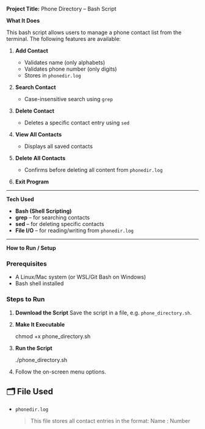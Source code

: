 **Project Title:** 
Phone Directory – Bash Script

**What It Does**

This bash script allows users to manage a phone contact list from the terminal. The following features are available:

1. **Add Contact**

   * Validates name (only alphabets)
   * Validates phone number (only digits)
   * Stores in `phonedir.log`

2. **Search Contact**

   * Case-insensitive search using `grep`

3. **Delete Contact**

   * Deletes a specific contact entry using `sed`

4. **View All Contacts**

   * Displays all saved contacts

5. **Delete All Contacts**

   * Confirms before deleting all content from `phonedir.log`

6. **Exit Program**

---

**Tech Used**

* **Bash (Shell Scripting)**
* **grep** – for searching contacts
* **sed** – for deleting specific contacts
* **File I/O** – for reading/writing from `phonedir.log`

---

**How to Run / Setup**

### Prerequisites

* A Linux/Mac system (or WSL/Git Bash on Windows)
* Bash shell installed

###  Steps to Run

1. **Download the Script**
   Save the script in a file, e.g. `phone_directory.sh`.

2. **Make It Executable**

   chmod +x phone_directory.sh

3. **Run the Script**

   ./phone_directory.sh

4. Follow the on-screen menu options.


## 🗂️ File Used

* `phonedir.log`

  > This file stores all contact entries in the format:
  > Name : Number
